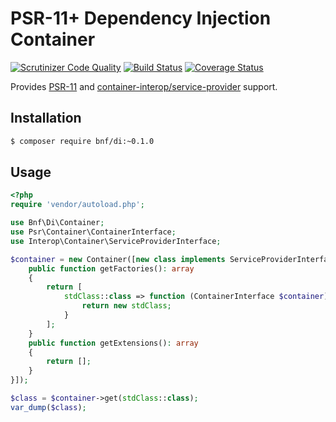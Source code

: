 # PSR-11+ Dependency Injection Container

[![Scrutinizer Code Quality](https://scrutinizer-ci.com/g/bnf/di/badges/quality-score.png?b=master)](https://scrutinizer-ci.com/g/bnf/di/?branch=master)
[![Build Status](https://api.travis-ci.org/bnf/di.png)](https://travis-ci.org/bnf/di)
[![Coverage Status](https://coveralls.io/repos/github/bnf/di/badge.svg)](https://coveralls.io/github/bnf/di)


Provides [PSR-11](www.php-fig.org/psr/psr-11/) and
[container-interop/service-provider](https://github.com/container-interop/service-provider) support.

## Installation

```sh
$ composer require bnf/di:~0.1.0
```

## Usage

```php
<?php
require 'vendor/autoload.php';

use Bnf\Di\Container;
use Psr\Container\ContainerInterface;
use Interop\Container\ServiceProviderInterface;

$container = new Container([new class implements ServiceProviderInterface {
    public function getFactories(): array
    {
        return [
            stdClass::class => function (ContainerInterface $container): stdClass {
                return new stdClass;
            }
        ];
    }
    public function getExtensions(): array
    {
        return [];
    }
}]);

$class = $container->get(stdClass::class);
var_dump($class);
```
